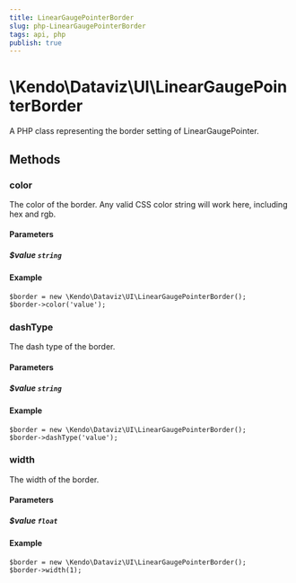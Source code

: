 ```yaml
---
title: LinearGaugePointerBorder
slug: php-LinearGaugePointerBorder
tags: api, php
publish: true
---
```


# \Kendo\Dataviz\UI\LinearGaugePointerBorder

A PHP class representing the border setting of LinearGaugePointer.


## Methods

### color
The color of the border.
Any valid CSS color string will work here, including hex and rgb.
#### Parameters

##### $value `string`



#### Example 
    $border = new \Kendo\Dataviz\UI\LinearGaugePointerBorder();
    $border->color('value');

### dashType
The dash type of the border.
#### Parameters

##### $value `string`



#### Example 
    $border = new \Kendo\Dataviz\UI\LinearGaugePointerBorder();
    $border->dashType('value');

### width
The width of the border.
#### Parameters

##### $value `float`



#### Example 
    $border = new \Kendo\Dataviz\UI\LinearGaugePointerBorder();
    $border->width(1);

